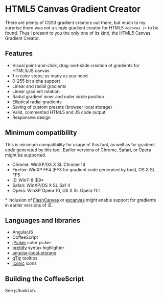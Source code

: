 # HTML5 Canvas Gradient Creator

There are plenty of CSS3 gradient creators out there, but much to my surprise there was not a single gradient creator for HTML5 `<canvas />` to be found. Thus I present to you the only one of its kind, the HTML5 Canvas Gradient Creator.

## Features

* Visual point-and-click, drag-and-slide creation of gradients for HTML5/JS canvas
* 1-n color stops; as many as you need
* 0-255 bit alpha support
* Linear and radial gradients
* Linear gradient rotation
* Radial gradient inner and outer circle position
* Elliptical radial gradients
* Saving of custom presets (browser local storage)
* Valid, commented HTML5 and JS code output
* Responsive design

## Minimum compatibility

This is minimum compatibility for usage of this tool, as well as for gradient code generated by this tool. Earlier versions of Chrome, Safari, or Opera might be supported.

* Chrome: WinXP/OS X SL Chrome 14
* Firefox: WinXP FF4 (FF3 for gradient code generated by tool), OS X SL FF5
* IE: Win7-8 IE9*
* Safari: WinXP/OS X SL Saf 4
* Opera: WinXP Opera 10, OS X SL Opera 11.1

\* Inclusion of <a href="http://flashcanvas.net/">FlashCanvas</a> or <a href="https://code.google.com/p/explorercanvas/">excanvas</a> <em>might</em> enable support for gradients in earlier versions of IE.

## Languages and libraries

* AngularJS
* CoffeeScript
* <a href="http://www.digitalmagicpro.com/jPicker/">jPicker</a> color picker
* <a href="https://code.google.com/p/google-code-prettify/">prettify</a> syntax highlighter
* <a href="https://github.com/grevory/angular-local-storage">angular-local-storage</a>
* <a href="http://craigsworks.com/projects/qtip2/">qTip</a> tooltips
* <a href="https://github.com/somerandomdude/Iconic">Iconic</a> icons

## Building the CoffeeScript

See js/build.sh.